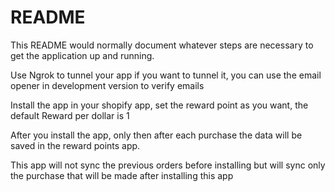 # README

This README would normally document whatever steps are necessary to get the
application up and running.

Use Ngrok to tunnel your app if you want to tunnel it, you can use the email opener in development version to verify emails

Install the app in your shopify app, set the reward point as you want, the default Reward per dollar is 1

After you install the app, only then after each purchase the data will be saved in the reward points app.
 
This app will not sync the previous orders before installing but will sync only the purchase that will  be made after installing this app

